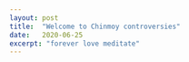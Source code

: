 ```yaml
---
layout: post
title:  "Welcome to Chinmoy controversies"
date:   2020-06-25
excerpt: "forever love meditate"
---
```

